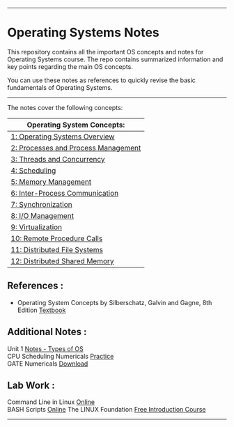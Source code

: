 <hr>

# Operating Systems Notes

This repository contains all the important OS concepts and notes for Operating Systems course. The repo contains summarized information and key points regarding the main OS concepts. 

You can use these notes as references to quickly revise the basic fundamentals of Operating Systems.

<hr>

The notes cover the following concepts:


|Operating System Concepts:|
|--------------------------------------|
|[1: Operating Systems Overview](1-Overview.md)|
|[2: Processes and Process Management](2-Process-Management.md)|
|[3: Threads and Concurrency](3-Threads-and-Concurrency.md)|
|[4: Scheduling](4-Scheduling.md)|
|[5: Memory Management](5-Memory-Management.md)|
|[6: Inter-Process Communication](6-Inter-Process-Communication.md)|
|[7: Synchronization](7-Synchronization.md)|
|[8: I/O Management](8-IO-Management.md)|
|[9: Virtualization](9-Virtualization.md)|
|[10: Remote Procedure Calls](10-Remote-Procedure-Calls.md)|
|[11: Distributed File Systems](11-Distributed-File-Systems.md)|
|[12: Distributed Shared Memory](12-Distributed-Shared-Systems.md)|


## References :

* Operating System Concepts by Silberschatz, Galvin and Gagne, 8th Edition [Textbook](https://github.com/SachinIWT/Operating-Systems-Notes/blob/master/Operating_System_Concepts%2C_8th_Edition%5BA4%5D.pdf)

## Additional Notes :
Unit 1 [Notes - Types of OS](https://github.com/SachinIWT/Operating-Systems-Notes/blob/master/Types%20of%20Operating%20System-converted.pdf)  
CPU Scheduling Numericals [Practice](https://aissmspoly.org.in/wp-content/uploads/2020/01/CPU-Scheduling-and-Algorithm-.pdf)    
GATE Numericals [Download](https://github.com/SachinIWT/Operating-Systems-Notes/blob/master/GATE%20PRACTICE%20PROBLEMS%20OS.docx)  

## Lab Work : 
Command Line in Linux [Online](https://www.coursera.org/learn/command-line-linux/home/welcome)  
BASH Scripts [Online](https://www.coursera.org/learn/introduction-to-bash-shell-scripting/home/welcome)
The LINUX Foundation [Free Introduction Course](https://training.linuxfoundation.org/training/introduction-to-linux/)   

<hr>


